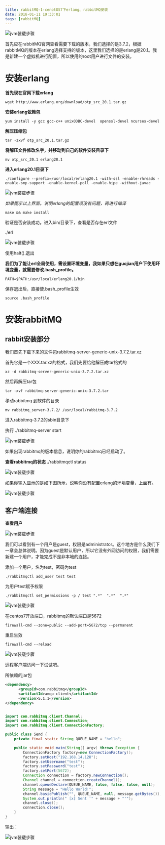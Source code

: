 ```yaml
---
title: rabbitMQ-1-cenotOS7下erlang、rabbitMQ安装
date: 2018-01-11 19:33:01
tags: [rabbitMQ]
---
```


![jvm装载步骤](rabbitMQ-1-cenotOS7下erlang、rabbitMQ安装/r1.png)

首先应在rabbitMQ官网查看需要下载的版本，我们选择的是3.7.2，根据rabbitMQ的版本在erlang选择支持的版本，这里我们选择的是erlang是20.1。我是新建一个虚拟机进行配置，所以使用的root用户进行文件的安装。

# 安装erlang

**首先现在官网下载erlang**
``` Shell
wget http://www.erlang.org/download/otp_src_20.1.tar.gz
```

**安装erlang依赖包**

``` Shell
yum install -y gcc gcc-c++ unixODBC-devel  openssl-devel ncurses-devel
```

**解压压缩包**

``` Shell
tar -zxvf otp_src_20.1.tar.gz
```

**将解压文件修改名字，并移动到自己的软件安装目录下**

``` Shell
mv otp_src_20.1 erlang20.1
```

**进入erlang20.1目录下**

``` Shell
./configure --prefix=/usr/local/erlang20.1 -with-ssl -enable-rhreads -enable-smp-support -enable-kernel-poll -enable-hipe -without-javac
```


![jvm装载步骤](rabbitMQ-1-cenotOS7下erlang、rabbitMQ安装/erlang2.png)


*如果提示以上界面，说明erlang的配置项没有问题，再进行编译*

``` Shell
make && make install
```

验证是否安装成功，进入bin/目录下，查看是否存在erl文件

./erl 

![jvm装载步骤](rabbitMQ-1-cenotOS7下erlang、rabbitMQ安装/erlang3.png)

使用halt().退出


**我们为了能让erl全局使用，需设置环境变量，我如果只想在guojian用户下使用环境变量，就需要修改.bash_profile。**

``` Shell
PATH=$PATH:/usr/local/erlang20.1/bin
```

保存退出后，直接使.bash_profile生效
``` Shell
source .bash_profile
```


# 安装rabbitMQ

## rabbit安装部分

我们首先下载下来的文件包rabbitmq-server-generic-unix-3.7.2.tar.xz

首先它是一个XXX.tar.xz的格式，我们先要给他解压成tar格式的

``` Shell
xz -d rabbitmq-server-generic-unix-3.7.2.tar.xz
```

然后再解压tar包

``` Shell
tar -xvf rabbitmq-server-generic-unix-3.7.2.tar
```

移动rabbitmq 到软件的目录

``` Shell
mv rabbitmq_server-3.7.2/ /usr/local/rabbitmq-3.7.2
```

进入rabbitmq-3.7.2的sbin目录下

执行 ./rabbitmq-server start

![jvm装载步骤](rabbitMQ-1-cenotOS7下erlang、rabbitMQ安装/rabbitmq1.png)

如果出现rabbitmq的版本信息，说明你的rabbitmq已经启动了。

**查看rabbitmq的状态**
./rabbitmqctl status

![jvm装载步骤](rabbitMQ-1-cenotOS7下erlang、rabbitMQ安装/rabbitmq2.png)

如果你输入显示的是如下图所示，说明你没有配置erlang的环境变量，上面有。

![jvm装载步骤](rabbitMQ-1-cenotOS7下erlang、rabbitMQ安装/rabbitmq3.png)



## 客户端连接

**查看用户**

![jvm装载步骤](rabbitMQ-1-cenotOS7下erlang、rabbitMQ安装/rabbitmq4.png)

我们可以看到有一个用户是guest，权限是administrator。这个地方是什么我们下一章会总体说明。因为guest是默认用户，所以它没有外网访问的权限，我们需要新建一个用户，才能完成不是非本地的连接。

添加一个用户，名为test，密码为test

``` Shell
./rabbitmqctl add_user test test
```

为用户test赋予权限

``` Shell
./rabbitmqctl set_permissions -p / test ".*"  ".*"  ".*"
```

![jvm装载步骤](rabbitMQ-1-cenotOS7下erlang、rabbitMQ安装/rabbitmq5.png)

在centos7开放端口，rabbitmq的默认端口是5672

``` Shell
firewall-cmd --zone=public --add-port=5672/tcp --permanent
```

重启生效
``` Shell
firewall-cmd --reload
```

![jvm装载步骤](rabbitMQ-1-cenotOS7下erlang、rabbitMQ安装/rabbitmq6.png)

远程客户端访问一下试试吧。

所依赖的jar包

``` xml
<dependency>
      <groupId>com.rabbitmq</groupId>
      <artifactId>amqp-client</artifactId>
      <version>5.1.1</version>
</dependency>
```

``` java 

import com.rabbitmq.client.Channel;
import com.rabbitmq.client.Connection;
import com.rabbitmq.client.ConnectionFactory;

public class Send {
    private final static String QUEUE_NAME = "hello";

    public static void main(String[] argv) throws Exception {
        ConnectionFactory factory=new ConnectionFactory();
        factory.setHost("192.168.14.128");
        factory.setUsername("test");
        factory.setPassword("test");
        factory.setPort(5672);
        Connection connection = factory.newConnection();
        Channel channel = connection.createChannel();
        channel.queueDeclare(QUEUE_NAME, false, false, false, null);
        String message = "Hello World!";
        channel.basicPublish("", QUEUE_NAME, null, message.getBytes());
        System.out.println(" [x] Sent '" + message + "'");
        channel.close();
        connection.close();
    }
}

```

输出：

![jvm装载步骤](rabbitMQ-1-cenotOS7下erlang、rabbitMQ安装/rabbitmq7.png)




















